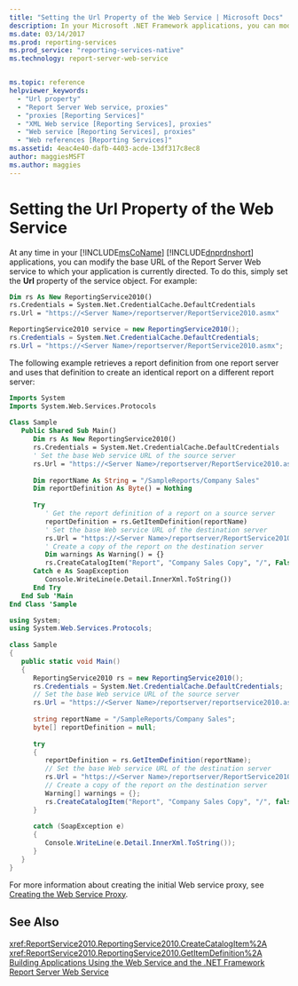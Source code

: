 ```yaml
---
title: "Setting the Url Property of the Web Service | Microsoft Docs"
description: In your Microsoft .NET Framework applications, you can modify the base URL of the Report Server Web service to which your application is directed.
ms.date: 03/14/2017
ms.prod: reporting-services
ms.prod_service: "reporting-services-native"
ms.technology: report-server-web-service


ms.topic: reference
helpviewer_keywords: 
  - "Url property"
  - "Report Server Web service, proxies"
  - "proxies [Reporting Services]"
  - "XML Web service [Reporting Services], proxies"
  - "Web service [Reporting Services], proxies"
  - "Web references [Reporting Services]"
ms.assetid: 4eac4e40-dafb-4403-acde-13df317c8ec8
author: maggiesMSFT
ms.author: maggies
---
```

# Setting the Url Property of the Web Service
  At any time in your [!INCLUDE[msCoName](../../../includes/msconame-md.md)] [!INCLUDE[dnprdnshort](../../../includes/dnprdnshort-md.md)] applications, you can modify the base URL of the Report Server Web service to which your application is currently directed. To do this, simply set the **Url** property of the service object. For example:  
  
```vb  
Dim rs As New ReportingService2010()  
rs.Credentials = System.Net.CredentialCache.DefaultCredentials  
rs.Url = "https://<Server Name>/reportserver/ReportService2010.asmx"  
```  
  
```csharp  
ReportingService2010 service = new ReportingService2010();  
rs.Credentials = System.Net.CredentialCache.DefaultCredentials;  
rs.Url = "https://<Server Name>/reportserver/ReportService2010.asmx";  
```  
  
 The following example retrieves a report definition from one report server and uses that definition to create an identical report on a different report server:  
  
```vb  
Imports System  
Imports System.Web.Services.Protocols  
  
Class Sample  
   Public Shared Sub Main()  
      Dim rs As New ReportingService2010()  
      rs.Credentials = System.Net.CredentialCache.DefaultCredentials  
      ' Set the base Web service URL of the source server  
      rs.Url = "https://<Server Name>/reportserver/ReportService2010.asmx"  
  
      Dim reportName As String = "/SampleReports/Company Sales"  
      Dim reportDefinition As Byte() = Nothing  
  
      Try  
         ' Get the report definition of a report on a source server  
         reportDefinition = rs.GetItemDefinition(reportName)  
         ' Set the base Web service URL of the destination server  
         rs.Url = "https://<Server Name>/reportserver/ReportService2010.asmx"  
         ' Create a copy of the report on the destination server  
         Dim warnings As Warning() = {}  
         rs.CreateCatalogItem("Report", "Company Sales Copy", "/", False, reportDefinition, Nothing, warnings)        
      Catch e As SoapException  
         Console.WriteLine(e.Detail.InnerXml.ToString())  
      End Try  
   End Sub 'Main  
End Class 'Sample  
```  
  
```csharp  
using System;  
using System.Web.Services.Protocols;  
  
class Sample  
{  
   public static void Main()  
   {  
      ReportingService2010 rs = new ReportingService2010();  
      rs.Credentials = System.Net.CredentialCache.DefaultCredentials;  
      // Set the base Web service URL of the source server  
      rs.Url = "https://<Server Name>/reportserver/reportservice2010.asmx";  
  
      string reportName = "/SampleReports/Company Sales";  
      byte[] reportDefinition = null;  
  
      try  
      {  
         reportDefinition = rs.GetItemDefinition(reportName);  
         // Set the base Web service URL of the destination server  
         rs.Url = "https://<Server Name>/reportserver/ReportService2010.asmx";  
         // Create a copy of the report on the destination server  
         Warning[] warnings = {};  
         rs.CreateCatalogItem("Report", "Company Sales Copy", "/", false, reportDefinition, null, out warnings);  
      }  
  
      catch (SoapException e)  
      {  
         Console.WriteLine(e.Detail.InnerXml.ToString());   
      }  
   }  
}  
```  
  
 For more information about creating the initial Web service proxy, see [Creating the Web Service Proxy](../../../reporting-services/report-server-web-service/net-framework/creating-the-web-service-proxy.md).  
  
## See Also  
 <xref:ReportService2010.ReportingService2010.CreateCatalogItem%2A>   
 <xref:ReportService2010.ReportingService2010.GetItemDefinition%2A>   
 [Building Applications Using the Web Service and the .NET Framework](../../../reporting-services/report-server-web-service/net-framework/building-applications-using-the-web-service-and-the-net-framework.md)   
 [Report Server Web Service](../../../reporting-services/report-server-web-service/report-server-web-service.md)  
  
  

